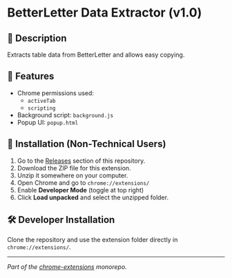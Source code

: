 # BetterLetter Data Extractor (v1.0)

## 📄 Description
Extracts table data from BetterLetter and allows easy copying.

## 🔧 Features
- Chrome permissions used:
  - `activeTab`
  - `scripting`
- Background script: `background.js`
- Popup UI: `popup.html`

## 🚀 Installation (Non-Technical Users)
1. Go to the [Releases](../../releases) section of this repository.
2. Download the ZIP file for this extension.
3. Unzip it somewhere on your computer.
4. Open Chrome and go to `chrome://extensions/`
5. Enable **Developer Mode** (toggle at top right)
6. Click **Load unpacked** and select the unzipped folder.

## 🛠️ Developer Installation
Clone the repository and use the extension folder directly in `chrome://extensions/`.

---
_Part of the [chrome-extensions](../) monorepo._
